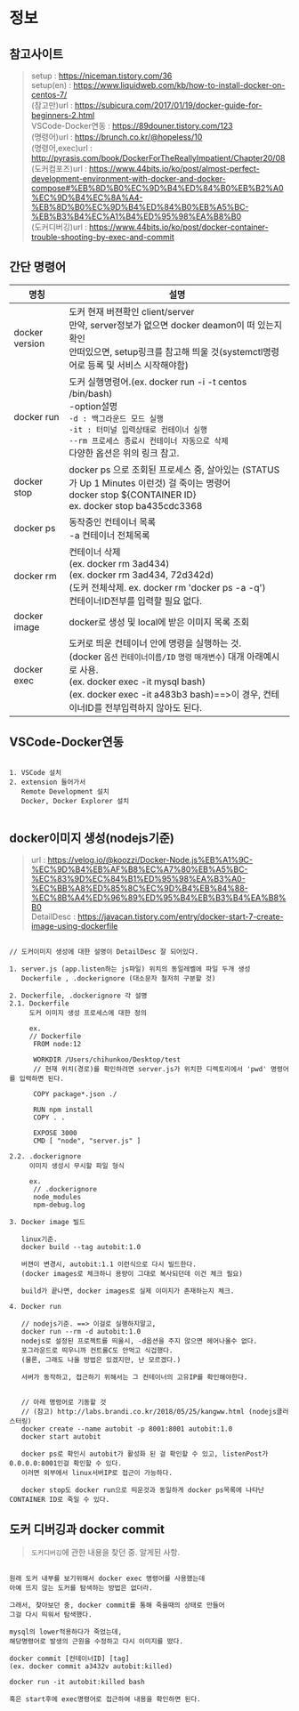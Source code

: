 # 정보
## 참고사이트
> setup : https://niceman.tistory.com/36 <br>
> setup(en) : https://www.liquidweb.com/kb/how-to-install-docker-on-centos-7/ <br>
> (참고만)url : https://subicura.com/2017/01/19/docker-guide-for-beginners-2.html <br>
> VSCode-Docker연동 : https://89douner.tistory.com/123 <br>
> (명령어)url : https://brunch.co.kr/@hopeless/10 <br>
> (명령어,exec)url : http://pyrasis.com/book/DockerForTheReallyImpatient/Chapter20/08 <br>
> (도커컴포즈)url : https://www.44bits.io/ko/post/almost-perfect-development-environment-with-docker-and-docker-compose#%EB%8D%B0%EC%9D%B4%ED%84%B0%EB%B2%A0%EC%9D%B4%EC%8A%A4-%EB%8D%B0%EC%9D%B4%ED%84%B0%EB%A5%BC-%EB%B3%B4%EC%A1%B4%ED%95%98%EA%B8%B0 <br>
> (도커디버깅)url : https://www.44bits.io/ko/post/docker-container-trouble-shooting-by-exec-and-commit <br>

<p/>

## 간단 명령어

|명칭 | 설명 |
|--|--|
|docker version | 도커 현재 버젼확인 client/server <br>만약, server정보가 없으면 docker deamon이 떠 있는지 확인<br>안떠있으면, setup링크를 참고해 띄울 것(systemctl명령어로 등록 및 서비스 시작해야함)|
|docker run | 도커 실행명령어.(ex. docker run -i -t centos /bin/bash)<br>-option설명<br>`-d : 백그라운드 모드 실행`<br>`-it : 터미널 입력상태로 컨테이너 실행`<br>`--rm 프로세스 종료시 컨테이너 자동으로 삭제`<br>다양한 옵션은 위의 링크 참고.<br> |
|docker stop | docker ps 으로 조회된 프로세스 중, 살아있는 (STATUS가 Up 1 Minutes 이런것) 걸 죽이는 명령어<br>docker stop ${CONTAINER ID}<br>ex. docker stop ba435cdc3368|
|docker ps | 동작중인 컨테이너 목록<br>-a 컨테이너 전체목록|
|docker rm | 컨테이너 삭제<br>(ex. docker rm 3ad434)<br>(ex. docker rm 3ad434, 72d342d)<br>(도커 전체삭제. ex. docker rm 'docker ps -a -q')<br>컨테이너ID전부를 입력할 필요 없다.|
|docker image | docker로 생성 및 local에 받은 이미지 목록 조회 |
|docker exec | 도커로 띄운 컨테이너 안에 명령을 실행하는 것.<br>(docker `옵션` `컨테이너이름/ID` `명령` `매개변수`)  대개 아래예시로 사용.<br>(ex. docker exec -it mysql bash)<br>(ex. docker exec -it a483b3 bash)==>이 경우, 컨테이너ID를 전부입력하지 않아도 된다. |

## VSCode-Docker연동
```

1. VSCode 설치
2. extension 들어가서
   Remote Development 설치
   Docker, Docker Explorer 설치
   

```

## docker이미지 생성(nodejs기준)
> url : https://velog.io/@koozzi/Docker-Node.js%EB%A1%9C-%EC%9D%B4%EB%AF%B8%EC%A7%80%EB%A5%BC-%EC%83%9D%EC%84%B1%ED%95%98%EA%B3%A0-%EC%BB%A8%ED%85%8C%EC%9D%B4%EB%84%88-%EC%8B%A4%ED%96%89%ED%95%B4%EB%B3%B4%EA%B8%B0 <br>
> DetailDesc : https://javacan.tistory.com/entry/docker-start-7-create-image-using-dockerfile <br>

```

// 도커이미지 생성에 대한 설명이 DetailDesc 잘 되어있다.

1. server.js (app.listen하는 js파일) 위치의 동일레벨에 파일 두개 생성
   Dockerfile , .dockerignore (대소문자 철저히 구분할 것)

2. Dockerfile, .dockerignore 각 설명
2.1. Dockerfile
     도커 이미지 생성 프로세스에 대한 정의
     
     ex.
     // Dockerfile
      FROM node:12

      WORKDIR /Users/chihunkoo/Desktop/test
      // 현재 위치(경로)를 확인하려면 server.js가 위치한 디렉토리에서 'pwd' 명령어를 입력하면 된다.

      COPY package*.json ./

      RUN npm install
      COPY . .

      EXPOSE 3000
      CMD [ "node", "server.js" ]
     
2.2. .dockerignore
     이미지 생성시 무시할 파일 형식
     
     ex.
      // .dockerignore
      node_modules
      npm-debug.log
     
3. Docker image 빌드

   linux기준.
   docker build --tag autobit:1.0
   
   버젼이 변경시, autobit:1.1 이런식으로 다시 빌드한다.
   (docker images로 체크하니 용량이 그대로 복사되던데 이건 체크 필요)

   build가 끝나면, docker images로 실제 이미지가 존재하는지 체크.
   
4. Docker run
   
   // nodejs기준. ==> 이걸로 실행하지말고,
   docker run --rm -d autobit:1.0 
   nodejs로 설정된 프로젝트를 띄울시, -d옵션을 주지 않으면 헤어나올수 없다.
   포그라운드로 띄우니까 컨트롤C도 안먹고 식겁했다.
   (물론, 그래도 나올 방법은 있겠지만, 난 모르겠다.)
   
   서버가 동작하고, 접근하기 위해서는 그 컨테이너의 고유IP를 확인해야한다.
   
   
   // 아래 명령어로 기동할 것
   // (참고) http://labs.brandi.co.kr/2018/05/25/kangww.html (nodejs클러스터링)
   docker create --name autobit -p 8001:8001 autobit:1.0
   docker start autobit
   
   docker ps로 확인시 autobit가 활성화 된 걸 확인할 수 있고, listenPost가 0.0.0.0:8001인걸 확인할 수 있다.
   이러면 외부에서 linux서버IP로 접근이 가능하다.
   
   docker stop도 docker run으로 띄운것과 동일하게 docker ps목록에 나타난 CONTAINER ID로 죽일 수 있다.

```

## 도커 디버깅과 docker commit
> `도커디버깅`에 관한 내용을 찾던 중. 알게된 사항. <br>

```

원래 도커 내부를 보기위해서 docker exec 명령어를 사용했는데
아예 뜨지 않는 도커를 탐색하는 방법은 없더라.

그래서, 찾아보던 중, docker commit를 통해 죽을때의 상태로 만들어
그걸 다시 띄워서 탐색했다.

mysql의 lower적용하다가 죽었는데,
해당명령어로 발생의 근원을 수정하고 다시 이미지를 떴다.

docker commit [컨테이너ID] [tag]
(ex. docker commit a3432v autobit:killed)

docker run -it autobit:killed bash

혹은 start후에 exec명령어로 접근하여 내용을 확인하면 된다.


```
